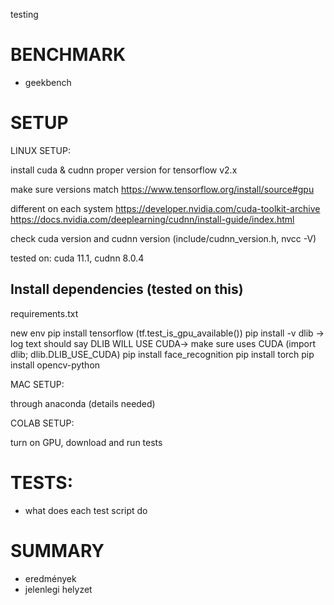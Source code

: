 testing

# BENCHMARK
- geekbench

# SETUP
LINUX SETUP:

  install cuda & cudnn proper version for tensorflow v2.x
  
  make sure versions match
  https://www.tensorflow.org/install/source#gpu

  different on each system
  https://developer.nvidia.com/cuda-toolkit-archive
  https://docs.nvidia.com/deeplearning/cudnn/install-guide/index.html
  
  check cuda version and cudnn version (include/cudnn_version.h, nvcc -V)

  tested on: 
  cuda 11.1, cudnn 8.0.4

  
  ## Install dependencies (tested on this)
  requirements.txt

  new env
  pip install tensorflow (tf.test_is_gpu_available())
  pip install -v dlib -> log text should say DLIB WILL USE CUDA-> make sure uses CUDA (import dlib; dlib.DLIB_USE_CUDA)
  pip install face_recognition
  pip install torch
  pip install opencv-python

MAC SETUP:
  
  through anaconda (details needed)

COLAB SETUP:
  
  turn on GPU,
  download and run tests

# TESTS: 

  - what does each test script do
  
# SUMMARY

  - eredmények
  - jelenlegi helyzet


